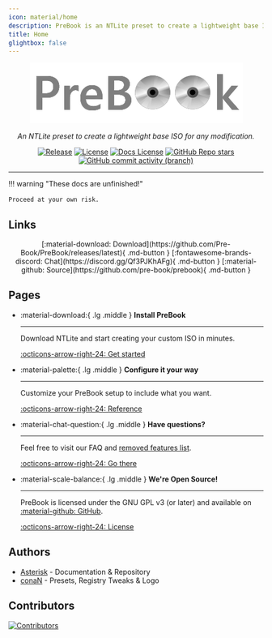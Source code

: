 ```yaml
---
icon: material/home
description: PreBook is an NTLite preset to create a lightweight base ISO for any modification.
title: Home
glightbox: false
---
```


<div align="center">
<figure>
  <img src="assets/PreBook.png">
  <figcaption></figcaption>
</figure>
<!-- <h1 style="margin-bottom:0.35em;">PreBook</h1> -->
<em>An NTLite preset to create a lightweight base ISO for any modification.</em>
</div>

<div style="text-align:center;" markdown>

[![Release](https://img.shields.io/github/v/release/pre-book/prebook?sort=semver&style=flat-square&cacheSeconds=3600)](https://github.com/pre-book/prebook/releases/latest)
[![License](https://img.shields.io/github/license/pre-book/prebook?style=flat-square&cacheSeconds=86400)](https://github.com/pre-book/prebook/blob/main/LICENSE)
[![Docs License](https://img.shields.io/github/license/pre-book/docs?style=flat-square&label=license%20(docs)&cacheSeconds=86400)](https://github.com/Pre-Book/docs/blob/main/LICENSE)
[![GitHub Repo stars](https://img.shields.io/github/stars/pre-book/prebook?style=flat-square&cacheSeconds=86400)](https://github.com/pre-book/prebook)
[![GitHub commit activity (branch)](https://img.shields.io/github/commit-activity/t/pre-book/prebook?style=flat-square&cacheSeconds=86400)](https://github.com/Pre-Book/PreBook/commits/main/)


</div>

----------------------------------------------------------------

!!! warning "These docs are unfinished!"

    Proceed at your own risk.

## Links

<div align=center markdown>
[:material-download: Download](https://github.com/Pre-Book/PreBook/releases/latest){ .md-button }
[:fontawesome-brands-discord: Chat](https://discord.gg/Qf3PJKhAFg){ .md-button }
[:material-github: Source](https://github.com/pre-book/prebook){ .md-button }
</div>

## Pages

<div class="grid cards" markdown>

-   :material-download:{ .lg .middle } __Install PreBook__

    ---

    Download NTLite and start creating your custom ISO in minutes.

    [:octicons-arrow-right-24: Get started](setup/README.md)

-   :material-palette:{ .lg .middle } __Configure it your way__

    ---

    Customize your PreBook setup to include what you want.

    [:octicons-arrow-right-24: Reference](customization/README.md)

-   :material-chat-question:{ .lg .middle } __Have questions?__

    ---

    Feel free to visit our FAQ and [removed features list](faq/features.md).

    [:octicons-arrow-right-24: Go there](faq/README.md)

-   :material-scale-balance:{ .lg .middle } __We're Open Source!__

    ---

    PreBook is licensed under the GNU GPL v3 (or later) and available on [:material-github: GitHub](https://github.com/pre-book/prebook).

    [:octicons-arrow-right-24: License](https://github.com/Pre-Book/PreBook/blob/main/LICENSE)

</div>

<!--div style="text-align:center;" markdown>

[:material-download: Download](https://github.com/Pre-Book/PreBook/releases/latest){ .md-button } [:material-information-outline: FAQ](faq/README.md){ .md-button } [:material-hammer-wrench: Setup](setup/README.md){ .md-button } [:material-github: Source Code](https://github.com/pre-book/prebook){ .md-button }

</div-->

## Authors

- [Asterisk](https://ast3risk-ops.carrd.co) \- Documentation & Repository
- [conaN](https://discord.com/users/779674532481990656) \- Presets, Registry Tweaks & Logo

## Contributors


[![Contributors](https://contrib.rocks/image?repo=pre-book/prebook)](https://github.com/pre-book/prebook/graphs/contributors)

